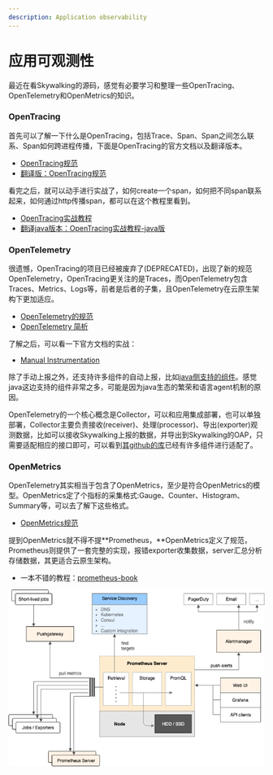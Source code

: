 ```yaml
---
description: Application observability
---
```


# 应用可观测性

最近在看Skywalking的源码，感觉有必要学习和整理一些OpenTracing、OpenTelemetry和OpenMetrics的知识。

### OpenTracing

首先可以了解一下什么是OpenTracing，包括Trace、Span、Span之间怎么联系、Span如何跨进程传播，下面是OpenTracing的官方文档以及翻译版本。

* [OpenTracing规范](https://github.com/opentracing/specification/blob/master/specification.md)
* [翻译版：OpenTracing规范](https://github.com/opentracing-contrib/opentracing-specification-zh/blob/master/specification.md)

看完之后，就可以动手进行实战了，如何create一个span，如何把不同span联系起来，如何通过http传播span，都可以在这个教程里看到。

* [OpenTracing实战教程](https://github.com/yurishkuro/opentracing-tutorial)
* [翻译java版本：OpenTracing实战教程-java版](http://niyanchun.com/opentracing-introduction.html)

### OpenTelemetry

很遗憾，OpenTracing的项目已经被废弃了(DEPRECATED)，出现了新的规范OpenTelemetry，OpenTracing更关注的是Traces，而OpenTelemetry包含Traces、Metrics、Logs等，前者是后者的子集，且OpenTelemetry在云原生架构下更加适应。

* [OpenTelemetry的规范](https://github.com/open-telemetry/opentelemetry-specification)
* [OpenTelemetry 简析](https://mp.weixin.qq.com/s/n4eVf2KZRIp2yKACk88qJA)

了解之后，可以看一下官方文档的实战：

* [Manual Instrumentation](https://opentelemetry.io/docs/instrumentation/java/manual/)

除了手动上报之外，还支持许多组件的自动上报，比如[java侧支持的组件](https://opentelemetry.io/docs/instrumentation/java/automatic/)。感觉java这边支持的组件非常之多，可能是因为java生态的繁荣和语言agent机制的原因。

OpenTelemetry的一个核心概念是Collector，可以和应用集成部署，也可以单独部署，Collector主要负责接收(receiver)、处理(processor)、导出(exporter)观测数据，比如可以接收Skywalking上报的数据，并导出到Skywalking的OAP，只需要适配相应的接口即可，可以看到[其github的库](https://github.com/open-telemetry/opentelemetry-collector-contrib)已经有许多组件进行适配了。

### OpenMetrics

OpenTelemetry其实相当于包含了OpenMetrics，至少是符合OpenMetrics的模型。OpenMetrics定了个指标的采集格式:Gauge、Counter、Histogram、Summary等，可以去了解下这些格式。

* [OpenMetrics规范](https://github.com/OpenObservability/OpenMetrics/blob/main/specification/OpenMetrics.md)

提到OpenMetrics就不得不提**Prometheus，**OpenMetrics定义了规范，Prometheus则提供了一套完整的实现，报错exporter收集数据，server汇总分析存储数据，其更适合云原生架构。

* 一本不错的教程：[prometheus-book](https://yunlzheng.gitbook.io/prometheus-book/)

![Prometheus架构](<../.gitbook/assets/image (1).png>)
